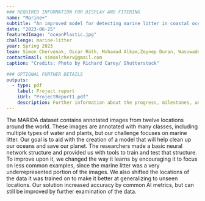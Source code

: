 ```yaml
---
### REQUIRED INFORMATION FOR DISPLAY AND FITERING
name: "Marine+"
subtitle: "An improved model for detecting marine litter in coastal ocean pictures"
date: "2023-06-25"
featuredImage: "oceanPlastic.jpg"
challenge: marine-litter
year: Spring 2023
team: Simon Chervenak, Oscar Röth, Mohamad Alkam,Zeynep Duran, Wasuwadee Kongdech, Ekaterina Gikalo
contactEmail: simonlcherv@gmail.com
caption: "Credits: Photo by Richard Carey/ Shutterstock"

### OPTIONAL FURTHER DETAILS
outputs:
  - type: pdf
    label: Project report
    iUrl: "ProjectReport1.pdf"
    description: Further information about the progress, milestones, and roadblocks.
---
```


The MARIDA dataset contains annotated images from twelve locations around the world. These images are annotated with many classes, including multiple types of water and plants, but our challenge focuses on marine litter. Our goal is to aid with the creation of a model that will help clean up our oceans and save our planet. The researchers made a basic neural network structure and provided us with tools to train and test that structure. To improve upon it, we changed the way it learns by encouraging it to focus on less common examples, since the marine litter was a very underrepresented portion of the images. We also shifted the locations of the data it was trained on to make it better at generalizing to unseen locations. Our solution increased accuracy by common AI metrics, but can still be improved by further examination of the data.
